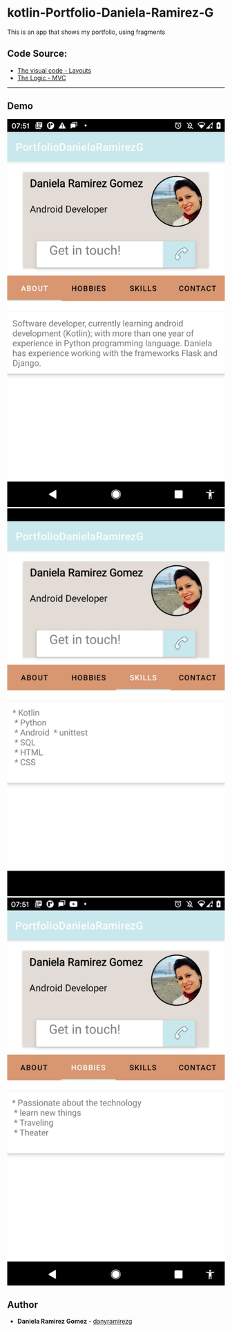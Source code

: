 # kotlin-Portfolio-Daniela-Ramirez-G

This is an app that shows my portfolio, using fragments

## Code Source:
* [The visual code - Layouts](https://github.com/danyramirezg/kotlin-Portfolio-Daniela-Ramirez-G/tree/main/app/src/main/res/layout)
* [The Logic - MVC](https://github.com/danyramirezg/kotlin-Portfolio-Daniela-Ramirez-G/tree/main/app/src/main/java/com/dany/portfoliodanielaramirezg)

---

## Demo

![Image - Demo](Demo-1.jpeg)
![Image - Demo](Demo-2.jpeg)
![Image - Demo](Demo-3.jpeg)


## Author
* **Daniela Ramirez Gomez** - [danyramirezg](https://github.com/danyramirezg)

